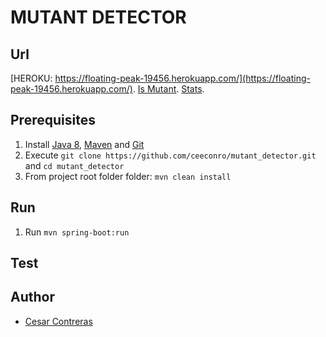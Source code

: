 # MUTANT DETECTOR

## Url 
[HEROKU: https://floating-peak-19456.herokuapp.com/](https://floating-peak-19456.herokuapp.com/).
[Is Mutant](https://floating-peak-19456.herokuapp.com/mutant/).
[Stats](https://floating-peak-19456.herokuapp.com/stats).

## Prerequisites
1. Install [Java 8](https://www.oracle.com/java/technologies/javase/javase-jdk8-downloads.html), [Maven](https://maven.apache.org/download.cgi) and [Git](https://git-scm.com/downloads)
2. Execute `git clone https://github.com/ceeconro/mutant_detector.git` and `cd mutant_detector` 
3. From project root folder folder: `mvn clean install`

## Run
1. Run `mvn spring-boot:run`

## Test


## Author
* [Cesar Contreras](https://github.com/ceeconro)
